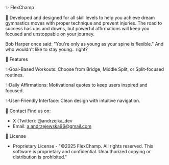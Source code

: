 ✨ FlexChamp

🌟 Developed and designed for all skill levels to help you achieve dream gymnastics moves with proper technique and prevent injuries. 
  The road to success has ups and downs, but powerful affirmations will keep you focused and unstoppable on your journey.

  Bob Harper once said: "You're only as young as your spine is flexible." And who wouldn't like to stay young.. right?



🌟 Features

  ✨Goal-Based Workouts: Choose from Bridge, Middle Split, or Split-focused routines.

  ✨Daily Affirmations: Motivational quotes to keep users inspired and focused.

  ✨User-Friendly Interface: Clean design with intuitive navigation.

🌟 Contact
Find us on:
- X (Twitter): @andrzejka_dev
- Email: a.andrzejewska96@gmail.com

🌟 License
- Proprietary License - "©2025 FlexChamp. All rights reserved. This software is proprietary and confidential. Unauthorized copying or distribution is prohibited."
